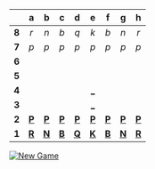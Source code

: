 |     |  a  |  b  |  c  |  d  |  e  |  f  |  g  |  h  |
|:---:|:---:|:---:|:---:|:---:|:---:|:---:|:---:|:---:|
|  **8**  |  _r_  |  _n_  |  _b_  |  _q_  |  _k_  |  _b_  |  _n_  |  _r_  |
|  **7**  |  _p_  |  _p_  |  _p_  |  _p_  |  _p_  |  _p_  |  _p_  |  _p_  |
|  **6**  |     |     |     |     |     |     |     |     |
|  **5**  |     |     |     |     |     |     |     |     |
|  **4**  |     |     |     |     |  [_](https://readme-chess.azurewebsites.net/api/chess/play?move=e2e4)  |     |     |     |
|  **3**  |     |     |     |     |  [_](https://readme-chess.azurewebsites.net/api/chess/play?move=e2e3)  |     |     |     |
|  **2**  |  [**P**](https://readme-chess.azurewebsites.net/api/chess/select?square=a2)  |  [**P**](https://readme-chess.azurewebsites.net/api/chess/select?square=b2)  |  [**P**](https://readme-chess.azurewebsites.net/api/chess/select?square=c2)  |  [**P**](https://readme-chess.azurewebsites.net/api/chess/select?square=d2)  |  [**P**](https://readme-chess.azurewebsites.net/api/chess/select?square=e2)  |  [**P**](https://readme-chess.azurewebsites.net/api/chess/select?square=f2)  |  [**P**](https://readme-chess.azurewebsites.net/api/chess/select?square=g2)  |  [**P**](https://readme-chess.azurewebsites.net/api/chess/select?square=h2)  |
|  **1**  |  [**R**](https://github.com/grim-kalman)  |  [**N**](https://readme-chess.azurewebsites.net/api/chess/select?square=b1)  |  [**B**](https://github.com/grim-kalman)  |  [**Q**](https://github.com/grim-kalman)  |  [**K**](https://github.com/grim-kalman)  |  [**B**](https://github.com/grim-kalman)  |  [**N**](https://readme-chess.azurewebsites.net/api/chess/select?square=g1)  |  [**R**](https://github.com/grim-kalman)  |

[![New Game](https://img.shields.io/badge/new_game-4CAF50)](https://readme-chess.azurewebsites.net/api/chess/new)